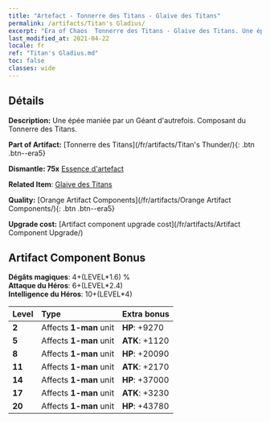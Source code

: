 ```yaml
---
title: "Artefact - Tonnerre des Titans - Glaive des Titans"
permalink: /artifacts/Titan's Gladius/
excerpt: "Era of Chaos  Tonnerre des Titans - Glaive des Titans. Une épée maniée par un Géant d'autrefois. Composant du Tonnerre des Titans."
last_modified_at: 2021-04-22
locale: fr
ref: "Titan's Gladius.md"
toc: false
classes: wide
---
```




## Détails

 **Description:** Une épée maniée par un Géant d'autrefois. Composant du Tonnerre des Titans.

 **Part of Artifact:** [Tonnerre des Titans](/fr/artifacts/Titan's Thunder/){: .btn .btn--era5}

 **Dismantle: 75x** [Essence d'artefact](/ItemsFR/con_905/)

 **Related Item**: [Glaive des Titans](/ItemsFR/art_156/)

 **Quality:** [Orange Artifact Components](/fr/artifacts/Orange Artifact Components/){: .btn .btn--era5}

 **Upgrade cost:** [Artifact component upgrade cost](/fr/artifacts/Artifact Component Upgrade/)

## Artifact Component Bonus

  **Dégâts magiques**: 4+(LEVEL\*1.6) %<br/>**Attaque du Héros**: 6+(LEVEL\*2.4)<br/>**Intelligence du Héros**: 10+(LEVEL\*4)

  |  Level  | Type |    Extra bonus  | 
  |:--------|:-----|:----------------| 
  | **2** | Affects **1-man** unit | **HP**: +9270 | 
  | **5** | Affects **1-man** unit | **ATK**: +1120 | 
  | **8** | Affects **1-man** unit | **HP**: +20090 | 
  | **11** | Affects **1-man** unit | **ATK**: +2170 | 
  | **14** | Affects **1-man** unit | **HP**: +37000 | 
  | **17** | Affects **1-man** unit | **ATK**: +3230 | 
  | **20** | Affects **1-man** unit | **HP**: +43780 | 
